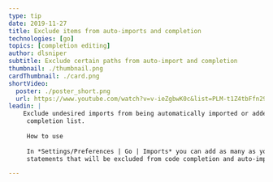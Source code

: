 ```yaml
---
type: tip
date: 2019-11-27
title: Exclude items from auto-imports and completion
technologies: [go]
topics: [completion editing]
author: dlsniper
subtitle: Exclude certain paths from auto-import and completion
thumbnail: ./thumbnail.png
cardThumbnail: ./card.png
shortVideo:
  poster: ./poster_short.png
  url: https://www.youtube.com/watch?v=v-ieZgbwK0c&list=PLM-t1Z4tbFfn291KlSOQE_ulCAyzXO3uA
leadin: |
    Exclude undesired imports from being automatically imported or added to
     completion list.
     
     How to use
     
     In *Settings/Preferences | Go | Imports* you can add as many as you want import 
     statements that will be excluded from code completion and auto-import.

---
```

